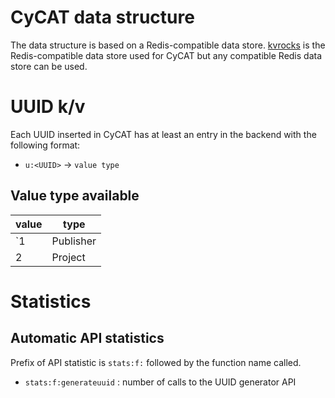 # CyCAT data structure

The data structure is based on a Redis-compatible data store. [kvrocks](https://github.com/bitleak/kvrocks) is the Redis-compatible data store used for CyCAT
but any compatible Redis data store can be used.

# UUID k/v

Each UUID inserted in CyCAT has at least an entry in the backend with the following format:

- `u:<UUID>` -> `value type`

## Value type available

|value|type|
|-----|-----------------------------------------|
|`1   | Publisher                               |
| 2   | Project                                 |

# Statistics

## Automatic API statistics

Prefix of API statistic is `stats:f:` followed by the function name called.

- `stats:f:generateuuid` : number of calls to the UUID generator API
